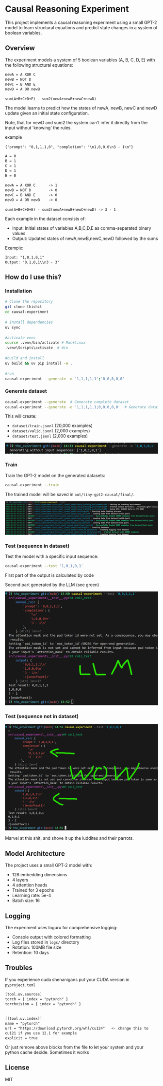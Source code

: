 # Causal Reasoning Experiment

This project implements a causal reasoning experiment using a small GPT-2 model to learn structural equations and predict state changes in a system of boolean variables.

## Overview

The experiment models a system of 5 boolean variables (A, B, C, D, E) with the following structural equations:

```
newA = A XOR C
newB = NOT D
newC = B AND E
newD = A OR newB

sum(A+B+C+D+E) - sum2(newA+newB+newC+newD)
```

The model learns to predict how the states of newA, newB, newC and newD update given an initial state configuration.

Note, that for newD and sum2 the system can't infer it directly from the input without 'knowing' the rules.

example

`{"prompt": "0,1,1,1,0", "completion": "\n1,0,0,0\n3 - 1\n"}`

```
A = 0
B = 1
C = 1
D = 1
E = 0

newA = A XOR C      -> 1
newB = NOT D        -> 0
newC = B AND E      -> 0
newD = A OR newB    -> 0

sum(A+B+C+D+E) - sum2(newA+newB+newC+newD) -> 3 - 1

```

Each example in the dataset consists of:
- Input: Initial states of variables A,B,C,D,E as comma-separated binary values
- Output: Updated states of newA,newB,newC,newD followed by the sums

Example:
```
Input: "1,0,1,0,1"
Output: "0,1,0,1\\n3 - 3"
```


## How do I use this?

### Installation

```bash
# Clone the repository
git clone thishit
cd causal-experiment

# Install dependencies
uv sync

#activate venv
source .venv/bin/activate # Mac+Linux
.venv\Scripts\activate  # Win

#build and install
uv build && uv pip install -e .

#run
causal-experiment --generate -o '1,1,1,1,1';'0,0,0,0,0'
```

### Generate dataset

```bash
causal-experiment --generate  # Generate complete dataset
causal-experiment --generate -o '1,1,1,1,1;0,0,0,0,0'  # Generate dataset excluding specific sequences
```

This will create:
- `dataset/train.jsonl` (20,000 examples)
- `dataset/valid.jsonl` (2,000 examples)
- `dataset/test.jsonl` (2,000 examples)

![alt text](.img/generate.png)

### Train

Train the GPT-2 model on the generated datasets:

```bash
causal-experiment --train
```

The trained model will be saved in `out/tiny-gpt2-causal/final/`.

![alt text](.img/train.png)

### Test (sequence in dataset)

Test the model with a specific input sequence:

```bash
causal-experiment --test '1,0,1,0,1'
```

First part of the output is calculated by code

Second part generated by the LLM (see green)

![alt text](.img/test1.png)


### Test (sequence not in dataset)

![alt text](.img/wow.png)

Marvel at this shit, and shove it up the luddites and their parrots.




## Model Architecture

The project uses a small GPT-2 model with:
- 128 embedding dimensions
- 4 layers
- 4 attention heads
- Trained for 3 epochs
- Learning rate: 5e-4
- Batch size: 16


## Logging

The experiment uses loguru for comprehensive logging:
- Console output with colored formatting
- Log files stored in `logs/` directory
- Rotation: 100MB file size
- Retention: 10 days

## Troubles

If you experience cuda shenanigans put your CUDA version in `pyproject.toml`

```
[tool.uv.sources]
torch = { index = "pytorch" }
torchvision = { index = "pytorch" }


[[tool.uv.index]]
name = "pytorch"
url = "https://download.pytorch.org/whl/cu124"   <- change this to cu121 if you use 12.1 for example
explicit = true
```

Or just remove above blocks from the file to let your system and your python cache decide. Sometimes it works

## License

MIT
